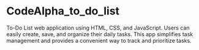 # CodeAlpha_to_do_list
To-Do List web application using HTML, CSS, and JavaScript. Users can easily create, save, and organize their daily tasks. This app simplifies task management and provides a convenient way to track and prioritize tasks.
